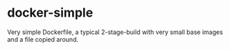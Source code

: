 # docker-simple

Very simple Dockerfile, a typical 2-stage-build with very small base images and a file copied around.
